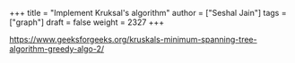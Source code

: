 +++
title = "Implement Kruksal's algorithm"
author = ["Seshal Jain"]
tags = ["graph"]
draft = false
weight = 2327
+++

<https://www.geeksforgeeks.org/kruskals-minimum-spanning-tree-algorithm-greedy-algo-2/>
